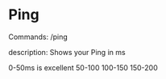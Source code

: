 # Ping

Commands:
/ping 

description: Shows your Ping in ms 

0-50ms is excellent
50-100
100-150
150-200
